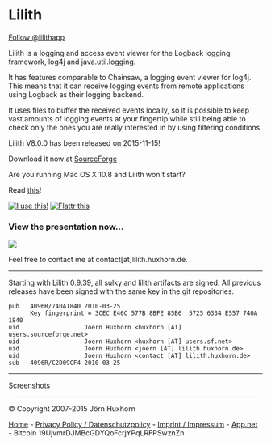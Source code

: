 # Lilith


<a href="//twitter.com/lilithapp" class="twitter-follow-button" data-show-count="false">Follow @lilithapp</a><script async src="//platform.twitter.com/widgets.js" charset="utf-8"></script>


Lilith is a logging and access event viewer for the Logback logging
framework, log4j and java.util.logging.


It has features comparable to Chainsaw, a logging event viewer for log4j.
This means that it can receive logging events from remote applications using
Logback as their logging backend.


It uses files to buffer the received events locally, so it is possible to
keep vast amounts of logging events at your fingertip while still being able
to check only the ones you are really interested in by using filtering
conditions.


Lilith V8.0.0 has been released on 2015-11-15!


Download it now at [SourceForge][ext-sf-files]


Are you running Mac OS X 10.8 and Lilith won't start?

Read [this][osx]!

[![][ext-ohloh-btn]][ext-ohloh-prj] 
[![][ext-flattr-btn]][ext-flattr-lnk]

### View the presentation now...

[![][ext-yt-thumb]][ext-yt-lnk]


Feel free to contact me at contact[at]lilith.huxhorn.de.

---

Starting with Lilith 0.9.39, all sulky and lilith artifacts are signed.
All previous releases have been signed with the same key in the git
repositories.

```
pub   4096R/740A1840 2010-03-25
      Key fingerprint = 3CEC E46C 577B 8BFE 85B6  5725 6334 E557 740A 1840
uid                  Joern Huxhorn <huxhorn [AT] users.sourceforge.net>
uid                  Joern Huxhorn <huxhorn [AT] users.sf.net>
uid                  Joern Huxhorn <joern [AT] lilith.huxhorn.de>
uid                  Joern Huxhorn <contact [AT] lilith.huxhorn.de>
sub   4096R/C2D09CF4 2010-03-25
```

---

[Screenshots][screenshots]

---

© Copyright 2007-2015 Jörn Huxhorn

[Home][index] - 
[Privacy Policy / Datenschutzpolicy][privacy] - 
[Imprint / Impressum][imprint] - 
[App.net][ext-app-net] - 
Bitcoin 19UjvmrDJMBcGDYQoFcrjYPqLRFPSwznZn


[osx]: osx.html
[screenshots]: screenshots.html
[index]: index.html
[privacy]: privacy.html
[imprint]: imprint.html


[ext-app-net]: //alpha.app.net/lilithapp

[ext-sf-files]: //sourceforge.net/projects/lilith/files/lilith/8.0.0

[ext-ohloh-btn]: media/ohlo-70x23.png "I use this!"
[ext-ohloh-prj]: //www.ohloh.net/stack_entries/new?project_id=lilith "Support Lilith by adding it to your stack at Ohloh"

[ext-flattr-btn]: media/flattr-100x17.png "Flattr this"
[ext-flattr-lnk]: //flattr.com/thing/15170/Lilith-Logging-and-AccessEvent-Monitor-for-Logback "Flattr this"

[ext-yt-thumb]: //img.youtube.com/vi/R-VRDqMQwAg/0.jpg
[ext-yt-lnk]: //www.youtube.com/watch?v=R-VRDqMQwAg
